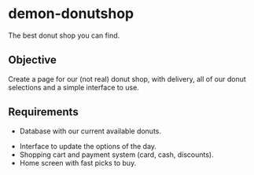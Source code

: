 # demon-donutshop
The best donut shop you can find.

## Objective
Create a page for our (not real) donut shop, with delivery, all of our donut selections and a simple interface to use.

## Requirements
* Database with our current available donuts.
+ Interface to update the options of the day.
+ Shopping cart and payment system (card, cash, discounts).
+ Home screen with fast picks to buy.